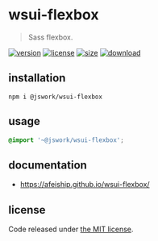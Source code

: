 # wsui-flexbox
> Sass flexbox.

[![version][version-image]][version-url]
[![license][license-image]][license-url]
[![size][size-image]][size-url]
[![download][download-image]][download-url]

## installation
```shell
npm i @jswork/wsui-flexbox
```

## usage
```scss
@import '~@jswork/wsui-flexbox';
```

## documentation
- https://afeiship.github.io/wsui-flexbox/

## license
Code released under [the MIT license](https://github.com/afeiship/wsui-flexbox/blob/master/LICENSE.txt).

[version-image]: https://img.shields.io/npm/v/@jswork/wsui-flexbox
[version-url]: https://npmjs.org/package/@jswork/wsui-flexbox

[license-image]: https://img.shields.io/npm/l/@jswork/wsui-flexbox
[license-url]: https://github.com/afeiship/wsui-flexbox/blob/master/LICENSE.txt

[size-image]: https://img.shields.io/bundlephobia/minzip/@jswork/wsui-flexbox
[size-url]: https://github.com/afeiship/wsui-flexbox/blob/master/dist/wsui-flexbox.min.js

[download-image]: https://img.shields.io/npm/dm/@jswork/wsui-flexbox
[download-url]: https://www.npmjs.com/package/@jswork/wsui-flexbox

